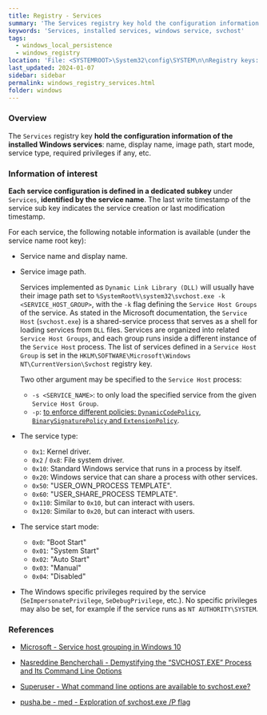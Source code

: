 ```yaml
---
title: Registry - Services
summary: 'The Services registry key hold the configuration information of the installed Windows services.\n\nInformation of interest, for each service: service name and display name, image or DLL path, service type, service start mode, and eventual Windows privileges required.\n\nThe timestamp of a service creation, or last configuration update, can be deduced from the last write timestamp of its registry key.'
keywords: 'Services, installed services, windows service, svchost'
tags:
  - windows_local_persistence
  - windows_registry
location: 'File: <SYSTEMROOT>\System32\config\SYSTEM\n\nRegistry keys: HKLM\SYSTEM\CurrentControlSet\Services\<SERVICE_NAME>'
last_updated: 2024-01-07
sidebar: sidebar
permalink: windows_registry_services.html
folder: windows
---
```


### Overview

The `Services` registry key **hold the configuration information of the
installed Windows services**: name, display name, image path, start mode,
service type, required privileges if any, etc.

### Information of interest

**Each service configuration is defined in a dedicated subkey** under
`Services`, **identified by the service name**. The last write timestamp of the
service sub key indicates the service creation or last modification timestamp.

For each service, the following notable information is available (under the
service name root key):

  - Service name and display name.

  - Service image path.

    Services implemented as `Dynamic Link Library (DLL)` will usually have
    their image path set to
    `%SystemRoot%\system32\svchost.exe -k <SERVICE_HOST_GROUP>`,
    with the `-k` flag defining the `Service Host Groups` of the service.
    As stated in the Microsoft documentation, the `Service Host`
    (`svchost.exe`) is a shared-service process that serves as a shell for
    loading services from `DLL` files. Services are organized into related
    `Service Host Groups`, and each group runs inside a different instance of
    the `Service Host` process.
    The list of services defined in a `Service Host Group` is set in the
    `HKLM\SOFTWARE\Microsoft\Windows NT\CurrentVersion\Svchost` registry key.

    Two other argument may be specified to the `Service Host` process:
      - `-s <SERVICE_NAME>`: to only load the specified service from the
        given `Service Host Group`.
      - `-p`: [to enforce different policies: `DynamicCodePolicy`,
        `BinarySignaturePolicy` and `ExtensionPolicy`](https://pusha.be/index.php/2020/05/07/exploration-of-svchost-exe-p-flag/).

  - The service type:
    - `0x1`: Kernel driver.
    - `0x2` / `0x8`: File system driver.
    - `0x10`: Standard Windows service that runs in a process by itself.
    - `0x20`: Windows service that can share a process with other services.
    - `0x50`: "USER_OWN_PROCESS TEMPLATE".
    - `0x60`: "USER_SHARE_PROCESS TEMPLATE".
    - `0x110`: Similar to `0x10`, but can interact with users.
    - `0x120`: Similar to `0x20`, but can interact with users.

 - The service start mode:
   - `0x0`: "Boot Start"
   - `0x01`: "System Start"
   - `0x02`: "Auto Start"
   - `0x03`: "Manual"
   - `0x04`: "Disabled"

  - The Windows specific privileges required by the service
    (`SeImpersonatePrivilege`, `SeDebugPrivilege`, etc.). No specific
    privileges may also be set, for example if the service runs as
    `NT AUTHORITY\SYSTEM`.

### References

  - [Microsoft - Service host grouping in Windows 10](https://learn.microsoft.com/en-us/windows/application-management/svchost-service-refactoring)

  - [Nasreddine Bencherchali - Demystifying the “SVCHOST.EXE” Process and Its Command Line Options](https://nasbench.medium.com/demystifying-the-svchost-exe-process-and-its-command-line-options-508e9114e747)

  - [Superuser - What command line options are available to svchost.exe?](https://superuser.com/questions/391864/what-command-line-options-are-available-to-svchost-exe)

  - [pusha.be - med - Exploration of svchost.exe /P flag](https://pusha.be/index.php/2020/05/07/exploration-of-svchost-exe-p-flag/)
